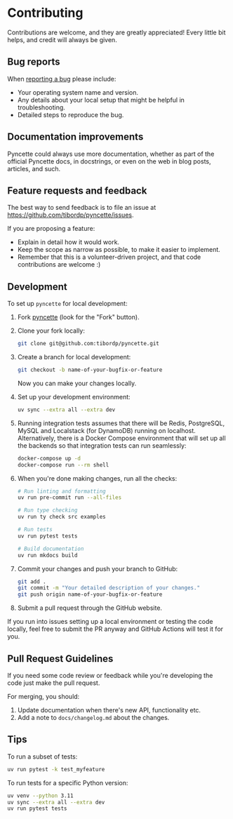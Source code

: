 # Contributing

Contributions are welcome, and they are greatly appreciated! Every
little bit helps, and credit will always be given.

## Bug reports

When [reporting a bug](https://github.com/tibordp/pyncette/issues) please include:

- Your operating system name and version.
- Any details about your local setup that might be helpful in troubleshooting.
- Detailed steps to reproduce the bug.

## Documentation improvements

Pyncette could always use more documentation, whether as part of the
official Pyncette docs, in docstrings, or even on the web in blog posts,
articles, and such.

## Feature requests and feedback

The best way to send feedback is to file an issue at https://github.com/tibordp/pyncette/issues.

If you are proposing a feature:

- Explain in detail how it would work.
- Keep the scope as narrow as possible, to make it easier to implement.
- Remember that this is a volunteer-driven project, and that code contributions are welcome :)

## Development

To set up `pyncette` for local development:

1. Fork [pyncette](https://github.com/tibordp/pyncette)
   (look for the "Fork" button).

1. Clone your fork locally:

   ```bash
   git clone git@github.com:tibordp/pyncette.git
   ```

1. Create a branch for local development:

   ```bash
   git checkout -b name-of-your-bugfix-or-feature
   ```

   Now you can make your changes locally.

1. Set up your development environment:

   ```bash
   uv sync --extra all --extra dev
   ```

1. Running integration tests assumes that there will be Redis, PostgreSQL, MySQL and Localstack (for DynamoDB) running on localhost. Alternatively, there is a Docker Compose environment that will set up all the backends so that integration tests can run seamlessly:

   ```bash
   docker-compose up -d
   docker-compose run --rm shell
   ```

1. When you're done making changes, run all the checks:

   ```bash
   # Run linting and formatting
   uv run pre-commit run --all-files

   # Run type checking
   uv run ty check src examples

   # Run tests
   uv run pytest tests

   # Build documentation
   uv run mkdocs build
   ```

1. Commit your changes and push your branch to GitHub:

   ```bash
   git add .
   git commit -m "Your detailed description of your changes."
   git push origin name-of-your-bugfix-or-feature
   ```

1. Submit a pull request through the GitHub website.

If you run into issues setting up a local environment or testing the code locally, feel free to submit the PR anyway and GitHub Actions will test it for you.

## Pull Request Guidelines

If you need some code review or feedback while you're developing the code just make the pull request.

For merging, you should:

1. Update documentation when there's new API, functionality etc.
1. Add a note to `docs/changelog.md` about the changes.

## Tips

To run a subset of tests:

```bash
uv run pytest -k test_myfeature
```

To run tests for a specific Python version:

```bash
uv venv --python 3.11
uv sync --extra all --extra dev
uv run pytest tests
```
